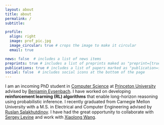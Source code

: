```yaml
---
layout: about
title: about
permalink: /
subtitle: 

profile:
  align: right
  image: prof_pic.jpg
  image_circular: true # crops the image to make it circular
  email: true

news: false  # includes a list of news items
preprints: true # includes a list of preprints maked as "preprint={true}"
publications: true # includes a list of papers marked as "publication={true}"
social: false  # includes social icons at the bottom of the page
---
```

I am an incoming PhD student in [Computer Science](https://www.cs.princeton.edu/) at [Princeton University](https://www.princeton.edu/) advised by [Benjamin Eysenbach](https://ben-eysenbach.github.io/). I have worked on developing <b>reinforcement learning (RL) algorithms</b> that enable long-horizon reasoning using probabilistic inference. I recently graduated from Carnegie Mellon University with a M.S. in Electrical and Computer Engineering advised by [Ruslan Salakhutdinov](http://www.cs.cmu.edu/~rsalakhu/). I have had the great opportunity to collaborate with [Sergey Levine](https://people.eecs.berkeley.edu/~svlevine/) and work with [Xiaolong Wang](https://xiaolonw.github.io/).